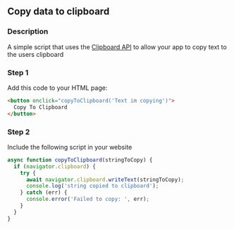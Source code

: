 <div id="headerDiv">

## Copy data to clipboard

</div>

<div id="contentContainer">
<div id="leftSide">
  
### Description
A simple script that uses the [Clipboard API](https://developer.mozilla.org/en-US/docs/Web/API/Clipboard_API) to allow your app to copy text to the users clipboard


</div>

<div id="rightSide">

### Step 1

Add this code to your HTML page: 

<div class="codeBlockHeader">
  <copy-button codeurl="https://raw.githubusercontent.com/pwa-builder/pwabuilder-snippits/master/src/clipboard/clipboard.html">
  </copy-button>
</div>

<div class="codeBlock">
 
```html
<button onclick="copyToClipboard('Text im copying')">
  Copy To Clipboard
</button>
```

</div>

 
### Step 2

Include the following script in your website

<div class="codeBlockHeader">
  
   <copy-button codeurl="https://raw.githubusercontent.com/pwa-builder/pwabuilder-snippits/master/src/clipboard/clipboard.js">
  </copy-button>
  
</div>

<div class="codeBlock">
  
```javascript
async function copyToClipboard(stringToCopy) {
  if (navigator.clipboard) {
    try {
      await navigator.clipboard.writeText(stringToCopy);
      console.log('string copied to clipboard');
    } catch (err) {
      console.error('Failed to copy: ', err);
    }
  }
}
```
</div>


</div>
